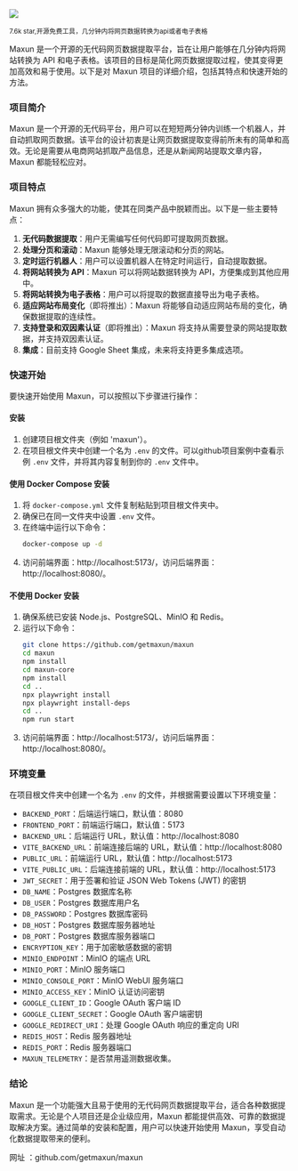 <img src="/assets/image/250122-maxun.png"/>

<small>7.6k star,开源免费工具，几分钟内将网页数据转换为api或者电子表格</small>

Maxun 是一个开源的无代码网页数据提取平台，旨在让用户能够在几分钟内将网站转换为 API 和电子表格。该项目的目标是简化网页数据提取过程，使其变得更加高效和易于使用。以下是对 Maxun 项目的详细介绍，包括其特点和快速开始的方法。

### 项目简介
Maxun 是一个开源的无代码平台，用户可以在短短两分钟内训练一个机器人，并自动抓取网页数据。该平台的设计初衷是让网页数据提取变得前所未有的简单和高效。无论是需要从电商网站抓取产品信息，还是从新闻网站提取文章内容，Maxun 都能轻松应对。

### 项目特点
Maxun 拥有众多强大的功能，使其在同类产品中脱颖而出。以下是一些主要特点：
1. **无代码数据提取**：用户无需编写任何代码即可提取网页数据。
2. **处理分页和滚动**：Maxun 能够处理无限滚动和分页的网站。
3. **定时运行机器人**：用户可以设置机器人在特定时间运行，自动提取数据。
4. **将网站转换为 API**：Maxun 可以将网站数据转换为 API，方便集成到其他应用中。
5. **将网站转换为电子表格**：用户可以将提取的数据直接导出为电子表格。
6. **适应网站布局变化**（即将推出）：Maxun 将能够自动适应网站布局的变化，确保数据提取的连续性。
7. **支持登录和双因素认证**（即将推出）：Maxun 将支持从需要登录的网站提取数据，并支持双因素认证。
8. **集成**：目前支持 Google Sheet 集成，未来将支持更多集成选项。

### 快速开始
要快速开始使用 Maxun，可以按照以下步骤进行操作：

#### 安装
1. 创建项目根文件夹（例如 'maxun'）。
2. 在项目根文件夹中创建一个名为 `.env` 的文件。可以github项目案例中查看示例 `.env` 文件，并将其内容复制到你的 `.env` 文件中。

#### 使用 Docker Compose 安装
1. 将 `docker-compose.yml` 文件复制粘贴到项目根文件夹中。
2. 确保已在同一文件夹中设置 `.env` 文件。
3. 在终端中运行以下命令：
   ```bash
   docker-compose up -d
   ```
4. 访问前端界面：http://localhost:5173/，访问后端界面：http://localhost:8080/。

#### 不使用 Docker 安装
1. 确保系统已安装 Node.js、PostgreSQL、MinIO 和 Redis。
2. 运行以下命令：
   ```bash
   git clone https://github.com/getmaxun/maxun
   cd maxun
   npm install
   cd maxun-core
   npm install
   cd ..
   npx playwright install
   npx playwright install-deps
   cd ..
   npm run start
   ```
3. 访问前端界面：http://localhost:5173/，访问后端界面：http://localhost:8080/。

### 环境变量
在项目根文件夹中创建一个名为 `.env` 的文件，并根据需要设置以下环境变量：
- `BACKEND_PORT`：后端运行端口，默认值：8080
- `FRONTEND_PORT`：前端运行端口，默认值：5173
- `BACKEND_URL`：后端运行 URL，默认值：http://localhost:8080
- `VITE_BACKEND_URL`：前端连接后端的 URL，默认值：http://localhost:8080
- `PUBLIC_URL`：前端运行 URL，默认值：http://localhost:5173
- `VITE_PUBLIC_URL`：后端连接前端的 URL，默认值：http://localhost:5173
- `JWT_SECRET`：用于签署和验证 JSON Web Tokens (JWT) 的密钥
- `DB_NAME`：Postgres 数据库名称
- `DB_USER`：Postgres 数据库用户名
- `DB_PASSWORD`：Postgres 数据库密码
- `DB_HOST`：Postgres 数据库服务器地址
- `DB_PORT`：Postgres 数据库服务器端口
- `ENCRYPTION_KEY`：用于加密敏感数据的密钥
- `MINIO_ENDPOINT`：MinIO 的端点 URL
- `MINIO_PORT`：MinIO 服务端口
- `MINIO_CONSOLE_PORT`：MinIO WebUI 服务端口
- `MINIO_ACCESS_KEY`：MinIO 认证访问密钥
- `GOOGLE_CLIENT_ID`：Google OAuth 客户端 ID
- `GOOGLE_CLIENT_SECRET`：Google OAuth 客户端密钥
- `GOOGLE_REDIRECT_URI`：处理 Google OAuth 响应的重定向 URI
- `REDIS_HOST`：Redis 服务器地址
- `REDIS_PORT`：Redis 服务器端口
- `MAXUN_TELEMETRY`：是否禁用遥测数据收集。

### 结论
Maxun 是一个功能强大且易于使用的无代码网页数据提取平台，适合各种数据提取需求。无论是个人项目还是企业级应用，Maxun 都能提供高效、可靠的数据提取解决方案。通过简单的安装和配置，用户可以快速开始使用 Maxun，享受自动化数据提取带来的便利。

网址 ：github.com/getmaxun/maxun